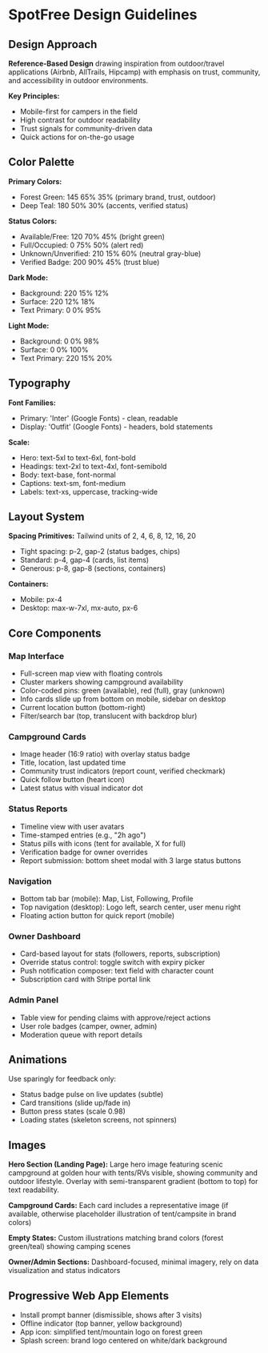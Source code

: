 # SpotFree Design Guidelines

## Design Approach
**Reference-Based Design** drawing inspiration from outdoor/travel applications (Airbnb, AllTrails, Hipcamp) with emphasis on trust, community, and accessibility in outdoor environments.

**Key Principles:**
- Mobile-first for campers in the field
- High contrast for outdoor readability
- Trust signals for community-driven data
- Quick actions for on-the-go usage

## Color Palette

**Primary Colors:**
- Forest Green: 145 65% 35% (primary brand, trust, outdoor)
- Deep Teal: 180 50% 30% (accents, verified status)

**Status Colors:**
- Available/Free: 120 70% 45% (bright green)
- Full/Occupied: 0 75% 50% (alert red)
- Unknown/Unverified: 210 15% 60% (neutral gray-blue)
- Verified Badge: 200 90% 45% (trust blue)

**Dark Mode:**
- Background: 220 15% 12%
- Surface: 220 12% 18%
- Text Primary: 0 0% 95%

**Light Mode:**
- Background: 0 0% 98%
- Surface: 0 0% 100%
- Text Primary: 220 15% 20%

## Typography

**Font Families:**
- Primary: 'Inter' (Google Fonts) - clean, readable
- Display: 'Outfit' (Google Fonts) - headers, bold statements

**Scale:**
- Hero: text-5xl to text-6xl, font-bold
- Headings: text-2xl to text-4xl, font-semibold
- Body: text-base, font-normal
- Captions: text-sm, font-medium
- Labels: text-xs, uppercase, tracking-wide

## Layout System

**Spacing Primitives:** Tailwind units of 2, 4, 6, 8, 12, 16, 20
- Tight spacing: p-2, gap-2 (status badges, chips)
- Standard: p-4, gap-4 (cards, list items)
- Generous: p-8, gap-8 (sections, containers)

**Containers:**
- Mobile: px-4
- Desktop: max-w-7xl, mx-auto, px-6

## Core Components

### Map Interface
- Full-screen map view with floating controls
- Cluster markers showing campground availability
- Color-coded pins: green (available), red (full), gray (unknown)
- Info cards slide up from bottom on mobile, sidebar on desktop
- Current location button (bottom-right)
- Filter/search bar (top, translucent with backdrop blur)

### Campground Cards
- Image header (16:9 ratio) with overlay status badge
- Title, location, last updated time
- Community trust indicators (report count, verified checkmark)
- Quick follow button (heart icon)
- Latest status with visual indicator dot

### Status Reports
- Timeline view with user avatars
- Time-stamped entries (e.g., "2h ago")
- Status pills with icons (tent for available, X for full)
- Verification badge for owner overrides
- Report submission: bottom sheet modal with 3 large status buttons

### Navigation
- Bottom tab bar (mobile): Map, List, Following, Profile
- Top navigation (desktop): Logo left, search center, user menu right
- Floating action button for quick report (mobile)

### Owner Dashboard
- Card-based layout for stats (followers, reports, subscription)
- Override status control: toggle switch with expiry picker
- Push notification composer: text field with character count
- Subscription card with Stripe portal link

### Admin Panel
- Table view for pending claims with approve/reject actions
- User role badges (camper, owner, admin)
- Moderation queue with report details

## Animations
Use sparingly for feedback only:
- Status badge pulse on live updates (subtle)
- Card transitions (slide up/fade in)
- Button press states (scale 0.98)
- Loading states (skeleton screens, not spinners)

## Images

**Hero Section (Landing Page):**
Large hero image featuring scenic campground at golden hour with tents/RVs visible, showing community and outdoor lifestyle. Overlay with semi-transparent gradient (bottom to top) for text readability.

**Campground Cards:**
Each card includes a representative image (if available, otherwise placeholder illustration of tent/campsite in brand colors)

**Empty States:**
Custom illustrations matching brand colors (forest green/teal) showing camping scenes

**Owner/Admin Sections:**
Dashboard-focused, minimal imagery, rely on data visualization and status indicators

## Progressive Web App Elements
- Install prompt banner (dismissible, shows after 3 visits)
- Offline indicator (top banner, yellow background)
- App icon: simplified tent/mountain logo on forest green
- Splash screen: brand logo centered on white/dark background